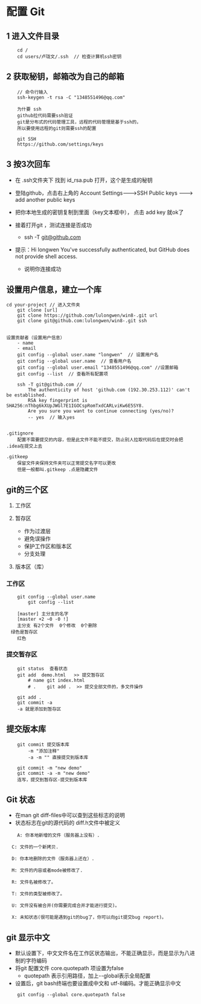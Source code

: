 # 配置 Git

## 1 进入文件目录
```
	cd /
	cd users/卢珑文/.ssh  // 检查计算机ssh密钥
```


## 2 获取秘钥，邮箱改为自己的邮箱
```
	// 命令行输入
	ssh-keygen -t rsa -C "1348551496@qq.com"

	为什要 ssh
	github拉代码需要ssh验证
	git是分布式的代码管理工具，远程的代码管理是基于ssh的，
	所以要使用远程的git则需要ssh的配置

	git SSH 
	https://github.com/settings/keys
```


## 3 按3次回车
* 在 .ssh文件夹下 找到 id_rsa.pub 打开，这个是生成的秘钥
* 登陆github，点击右上角的 Account Settings--->SSH Public keys ---> add another public keys
* 把你本地生成的密钥复制到里面（key文本框中）， 点击 add key 就ok了
* 接着打开git ，测试连接是否成功
	* ssh -T git@github.com

* 提示：Hi longwen You've successfully authenticated, but GitHub does not provide shell access. 
	* 说明你连接成功



## 设置用户信息，建立一个库
```
cd your-project // 进入文件夹
	git clone [url]
	git clone https://github.com/lulongwen/win8-.git url
	git clone git@github.com:lulongwen/win8-.git ssh


设置贡献者（设置用户信息）
	- name
	- email
	git config --global user.name "longwen"  // 设置用户名
	git config --global user.name  // 查看用户名
	git config --global user.email "1348551496@qq.com" //设置邮箱
	git config --list  // 查看所有配置项

	ssh -T git@github.com //
		The authenticity of host 'github.com (192.30.253.112)' can't be established.
		RSA key fingerprint is SHA256:nThbg6kXUpJWGl7E1IGOCspRomTxdCARLviKw6E5SY8.
		Are you sure you want to continue connecting (yes/no)? 
		-- yes  // 输入yes


.gitignore
	配置不需要提交的内容，但是此文件不能不提交，防止别人拉取代码后在提交时会把 .idea在提交上去

.gitkeep
	保留文件夹保持文件夹可以正常提交名字可以更改
	但是一般都叫.gitkeep .点是隐藏文件

```


## git的三个区
1. 工作区
2. 暂存区
	* 作为过渡层
	* 避免误操作
	* 保护工作区和版本区
	* 分支处理

3. 版本区（库）


### 工作区
```
	git config --global user.name
		git config --list

	[master] 主分支的名字
	[master +2 ~0 -0 !]
	主分支 有2个文件  0个修改  0个删除 
　绿色是暂存区
	红色 

```



### 提交暂存区
```
	git status  查看状态
	git add  demo.html   >> 提交暂存区
		# name git index.html
		# .    git add .  >> 提交全部文件的，多文件操作

	git add .
	git commit -a
	-a 就是添加到暂存区

```



## 提交版本库
```
	git commit 提交版本库
		-m "添加注释" 
		-a -m "" 直接提交到版本库

	git commit -m "new demo"
	git commit -a -m "new demo"
	连写，提交到暂存区-提交到版本库
```


## Git 状态
* 在man git diff-files中可以查到这些标志的说明
* 状态标志在git的源代码的 diff.h文件中被定义

```
	A: 你本地新增的文件（服务器上没有）.

  C: 文件的一个新拷贝.

  D: 你本地删除的文件（服务器上还在）.

  M: 文件的内容或者mode被修改了.

  R: 文件名被修改了。

  T: 文件的类型被修改了。

  U: 文件没有被合并(你需要完成合并才能进行提交)。

  X: 未知状态(很可能是遇到git的bug了，你可以向git提交bug report)。

```


## git 显示中文
* 默认设置下，中文文件名在工作区状态输出，不能正确显示，而是显示为八进制的字符编码
* 将git 配置文件 core.quotepath 项设置为false 
	* quotepath 表示引用路径，加上--global表示全局配置
* 设置后，git bash终端也要设置成中文和 utf-8编码。才能正确显示中文
```
	git config --global core.quotepath false

```